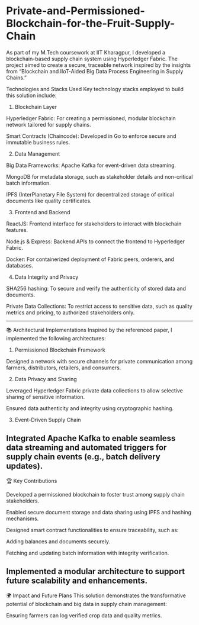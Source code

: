 # Private-and-Permissioned-Blockchain-for-the-Fruit-Supply-Chain
As part of my M.Tech coursework at IIT Kharagpur, I developed a blockchain-based supply chain system using Hyperledger Fabric. The project aimed to create a secure, traceable network inspired by the insights from “Blockchain and IIoT-Aided Big Data Process Engineering in Supply Chains.”

Technologies and Stacks Used
Key technology stacks employed to build this solution include:

1. Blockchain Layer

Hyperledger Fabric: For creating a permissioned, modular blockchain network tailored for supply chains.

Smart Contracts (Chaincode): Developed in Go to enforce secure and immutable business rules.


2. Data Management

Big Data Frameworks: Apache Kafka for event-driven data streaming.

MongoDB for metadata storage, such as stakeholder details and non-critical batch information.

IPFS (InterPlanetary File System) for decentralized storage of critical documents like quality certificates.


3. Frontend and Backend

ReactJS: Frontend interface for stakeholders to interact with blockchain features.

Node.js & Express: Backend APIs to connect the frontend to Hyperledger Fabric.

Docker: For containerized deployment of Fabric peers, orderers, and databases.


4. Data Integrity and Privacy

SHA256 hashing: To secure and verify the authenticity of stored data and documents.

Private Data Collections: To restrict access to sensitive data, such as quality metrics and pricing, to authorized stakeholders only.

---

📚 Architectural Implementations
Inspired by the referenced paper, I implemented the following architectures:

1. Permissioned Blockchain Framework

Designed a network with secure channels for private communication among farmers, distributors, retailers, and consumers.



2. Data Privacy and Sharing

Leveraged Hyperledger Fabric private data collections to allow selective sharing of sensitive information.

Ensured data authenticity and integrity using cryptographic hashing.



3. Event-Driven Supply Chain

Integrated Apache Kafka to enable seamless data streaming and automated triggers for supply chain events (e.g., batch delivery updates).
---

🏆 Key Contributions

Developed a permissioned blockchain to foster trust among supply chain stakeholders.

Enabled secure document storage and data sharing using IPFS and hashing mechanisms.

Designed smart contract functionalities to ensure traceability, such as:

Adding balances and documents securely.

Fetching and updating batch information with integrity verification.


Implemented a modular architecture to support future scalability and enhancements.
---

🌍 Impact and Future Plans
This solution demonstrates the transformative potential of blockchain and big data in supply chain management:

Ensuring farmers can log verified crop data and quality metrics.
